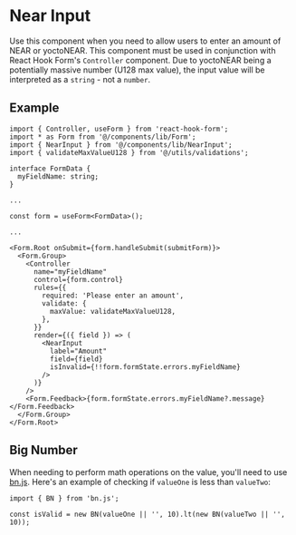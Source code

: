 # Near Input

Use this component when you need to allow users to enter an amount of NEAR or yoctoNEAR. This component must be used in conjunction with React Hook Form's `Controller` component. Due to yoctoNEAR being a potentially massive number (U128 max value), the input value will be interpreted as a `string` - not a `number`.

## Example

```tsx
import { Controller, useForm } from 'react-hook-form';
import * as Form from '@/components/lib/Form';
import { NearInput } from '@/components/lib/NearInput';
import { validateMaxValueU128 } from '@/utils/validations';

interface FormData {
  myFieldName: string;
}

...

const form = useForm<FormData>();

...

<Form.Root onSubmit={form.handleSubmit(submitForm)}>
  <Form.Group>
    <Controller
      name="myFieldName"
      control={form.control}
      rules={{
        required: 'Please enter an amount',
        validate: {
          maxValue: validateMaxValueU128,
        },
      }}
      render={({ field }) => (
        <NearInput
          label="Amount"
          field={field}
          isInvalid={!!form.formState.errors.myFieldName}
        />
      )}
    />
    <Form.Feedback>{form.formState.errors.myFieldName?.message}</Form.Feedback>
  </Form.Group>
</Form.Root>
```

## Big Number

When needing to perform math operations on the value, you'll need to use [bn.js](https://github.com/indutny/bn.js). Here's an example of checking if `valueOne` is less than `valueTwo`:

```tsx
import { BN } from 'bn.js';

const isValid = new BN(valueOne || '', 10).lt(new BN(valueTwo || '', 10));
```
